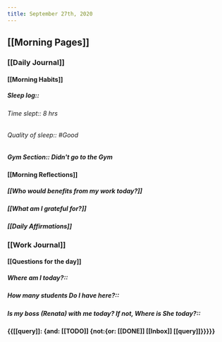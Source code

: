 ```yaml
---
title: September 27th, 2020
---
```


## [[Morning Pages]]
### [[Daily Journal]]
#### [[Morning Habits]]
##### Sleep log:: 
###### Time slept:: 8 hrs

###### Quality of sleep:: #Good

##### Gym Section:: Didn't go to the Gym

#### [[Morning Reflections]]
##### [[Who would benefits from my work today?]]

##### [[What am I grateful for?]]

##### [[Daily Affirmations]]

### [[Work Journal]]
#### [[Questions for the day]]
##### Where am I today?::

##### How many students Do I have here?::

##### Is my boss (Renata) with me today? If not, Where is She today?::

#### {{[[query]]: {and: [[TODO]] {not:{or: [[DONE]] [[Inbox]] [[query]]}}}}}

#### 
